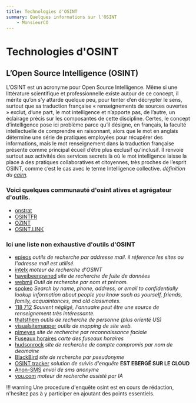 ```yaml
---
title: Technologies d'OSINT
summary: Quelques informations sur l'OSINT
    - MonsieurCO
---
```


# Technologies d'OSINT

## L’Open Source Intelligence (OSINT)

L’OSINT est un acronyme pour Open Source Intelligence. Même si une littérature scientifique et professionnelle existe autour de ce concept, il mérite qu’on s’y attarde quelque peu, pour tenter d’en décrypter le sens, surtout que sa traduction française « renseignements de sources ouvertes » exclut, d’une part, le mot intelligence et n’apporte pas, de l’autre, un éclairage précis sur les composantes de cette discipline. Certes, le concept d’intelligence pose ici problème parce qu’il désigne, en français, la faculté intellectuelle de comprendre en raisonnant, alors que le mot en anglais détermine une série de pratiques employées pour récupérer des informations, mais le mot renseignement dans la traduction française présente comme principal écueil d’être plus exclusif qu’inclusif. Il renvoie surtout aux activités des services secrets là où le mot intelligence laisse la place à des pratiques collaboratives et citoyennes, très proches de l’esprit OSINT, comme c’est le cas avec le terme Intelligence collective.
*définition du [cairn](https://www.cairn.info/revue-i2d-information-donnees-et-documents-2021-1-page-14.htm).*



### Voici quelques communauté d'osint atives et agrégateur d'outils. 

- [onstrat](https://onstrat.com/osint/)
- [OSINTFR](https://osintfr.com/en/home/)
- [OZINT](https://ozint.eu/)
- [OSINT.LINK](https://osint.link/)
  

### Ici une liste non exhaustive d'outils d'OSINT 


- [epieos](https://epieos.com/) *outils de recherche par addresse mail. il réference les sites ou l'adresse mail est utilisé.*
- [intelx](https://intelx.io/) *moteur de recherche d'OSINT*
- [haveibeenpwned](https://haveibeenpwned.com/) *site de recherche de fuite de données*
- [webmii](https://webmii.com/) *Outil de recherche par nom et prénom.*
- [spokeo](https://www.spokeo.com/) *Search by name, phone, address, or email to confidentially lookup information about people you know such as yourself, friends, family, acquaintances, and old classmates.*
- [118 712](https://www.118712.fr/) *Souvent négligé, l'annuaire peut être une source de renseignement très intéressante.*
- [thatsthem](https://thatsthem.com/) *outils de recherche de personne (plus orienté US)*
- [visualsitemapper](https://visualsitemapper.com/) *outils de mapping de site web.*
- [pimeyes](https://pimeyes.com/en) *site de recherche par reconnaissance faciale*
- [Fuseaux horaires](https://24timezones.com/carte-fuseaux-horaires) *carte des fuseaux horaires*
- [hudsonrock](https://cavalier.hudsonrock.com/passwords) *site de recherche de compte compromis par nom de deomaine*
-  [BlackBird](https://blackbird-osint.herokuapp.com) *site de recherche par pseudonyme*
-  [OSINT tracker](https://app.osintracker.com/) *solution de suivis d'enquête* **EST EBERGÉ SUR LE CLOUD**
-  [Anon-SMS](https://github.com/HACK3RY2J/Anon-SMS) *envoi de sms anonyme*
-  [you.com](https://you.com/) *moteur de recherche assisté par IA*

!!! warning Une procedure d'enquête osint est en cours de rédaction, n'hesitez pas à y participer en ajoutant des points essentiels. 
